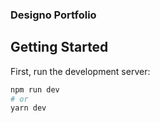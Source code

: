### Designo Portfolio

## Getting Started

First, run the development server:

```bash
npm run dev
# or
yarn dev
```
